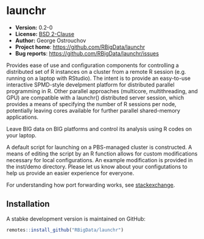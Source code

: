 # launchr

* **Version:** 0.2-0
* **License:** [BSD 2-Clause](http://opensource.org/licenses/BSD-2-Clause)
* **Author:** George Ostrouchov
* **Project home**: https://github.com/RBigData/launchr
* **Bug reports**: https://github.com/RBigData/launchr/issues

Provides ease of use and configuration components for controlling a
distributed set of R instances on a cluster from a remote R session
(e.g. running on a laptop with RStudio). The intent is to provide an
easy-to-use interactive SPMD-style develpment platform for distributed
parallel programming in R. Other parallel approaches (multicore,
multithreading, and GPU) are compatible with a launchr() distributed
server session, which provides a means of specifying the number of R
sessions per node, potentially leaving cores available for further
parallel shared-memory applications.

Leave BIG data on BIG platforms and control its analysis using R codes
on your laptop.

A default script for launching on a PBS-managed cluster is constructed. A
means of editing the script by an R function allows for custom
modifications necessary for local configurations. An example
modification is provided in the inst/demo directory. Please let us
know about your configutations to help us provide an easier experience
for everyone.

For understanding how port forwarding works, see
[stackexchange](https://unix.stackexchange.com/questions/115897/whats-ssh-port-forwarding-and-whats-the-difference-between-ssh-local-and-remot).


## Installation

<!-- You can install the stable version from CRAN using the usual `install.packages()`:

```r
install.packages("launchr")
``` -->

A stabke development version is maintained on GitHub:

```r
remotes::install_github("RBigData/launchr")
```
